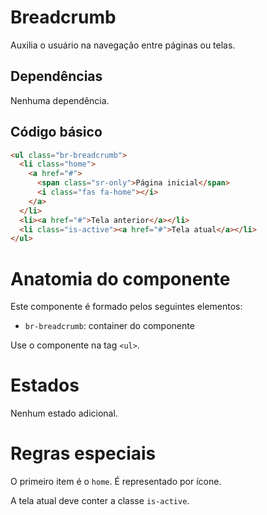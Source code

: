 # Breadcrumb

Auxilia o usuário na navegação entre páginas ou telas.

## Dependências

Nenhuma dependência.

## Código básico

```html
<ul class="br-breadcrumb">
  <li class="home">
    <a href="#">
      <span class="sr-only">Página inicial</span>
      <i class="fas fa-home"></i>
    </a>
  </li>
  <li><a href="#">Tela anterior</a></li>
  <li class="is-active"><a href="#">Tela atual</a></li>
</ul>
```

# Anatomia do componente

Este componente é formado pelos seguintes elementos:

- `br-breadcrumb`: container do componente

Use o componente na tag `<ul>`.

# Estados

Nenhum estado adicional.

# Regras especiais

O primeiro item é o `home`. É representado por ícone.

A tela atual deve conter a classe `is-active`.
